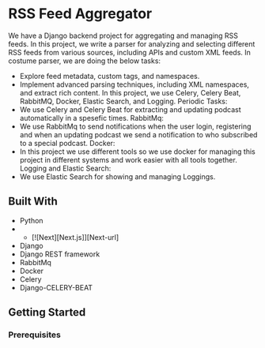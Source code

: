 # RSS Feed Aggregator
We have a Django backend project for aggregating and managing RSS feeds. In this project, we write a parser for analyzing and selecting different RSS feeds from various sources, including APIs and custom XML feeds.
In costume parser, we are doing the below tasks:
+ Explore feed metadata, custom tags, and namespaces.
+ Implement advanced parsing techniques, including XML namespaces, and extract rich content.
In this project, we use Celery, Celery Beat, RabbitMQ, Docker, Elastic Search, and Logging.
Periodic Tasks:
+ We use Celery and Celery Beat for extracting and updating podcast automatically in a spesefic times.
RabbitMq:
+ We use RabbitMq to send notifications when the user login, registering and when an updating podcast we send a notification to who subscribed to a special podcast.
Docker:
+ In this project we use different tools so we use docker for managing this project in different systems and work easier with all tools together.
Logging and Elastic Search:
+ We use Elastic Search for showing and managing Loggings.
## Built With
+ Python
+ * [![Next][Next.js]][Next-url]
+ Django
+ Django REST framework
+ RabbitMq
+ Docker
+ Celery
+ Django-CELERY-BEAT

## Getting Started
### Prerequisites
